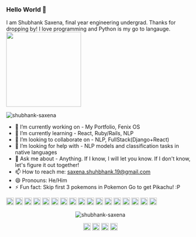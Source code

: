 ### Hello World 👋

<!--
**shubhank-saxena/shubhank-saxena** is a ✨ _special_ ✨ repository because its `README.md` (this file) appears on your GitHub profile.
Here are some ideas to get you started:
-->
I am Shubhank Saxena, final year engineering undergrad. Thanks for dropping by! I love programming and Python is my go to langauge. <br/>
<img align='center' src='https://user-images.githubusercontent.com/5713670/87202985-820dcb80-c2b6-11ea-9f56-7ec461c497c3.gif' width='200"'>
<p align="left"> <img src="https://komarev.com/ghpvc/?username=shubhank-saxena" alt="shubhank-saxena" /> </p>

- 🔭 I’m currently working on - My Portfolio, Fenix OS
- 🌱 I’m currently learning - React, Ruby/Rails, NLP
- 👯 I’m looking to collaborate on - NLP, FullStack(Django+React)
- 🤔 I’m looking for help with - NLP models and classification tasks in native languages
- 💬 Ask me about - Anything. If I know, I will let you know. If I don't know, let's figure it out together!
- 📫 How to reach me: saxena.shuhbhank.19@gmail.com 
- 😄 Pronouns: He/Him
- ⚡ Fun fact: Skip first 3 pokemons in Pokemon Go to get Pikachu! :P

<p align="left"><img src="https://devicons.github.io/devicon/devicon.git/icons/react/react-original-wordmark.svg" alt="react" width="20" height="20"/> <img src="https://devicons.github.io/devicon/devicon.git/icons/bootstrap/bootstrap-plain.svg" alt="bootstrap" width="20" height="20"/> <img src="https://devicons.github.io/devicon/devicon.git/icons/c/c-original.svg" alt="c" width="20" height="20"/> <img src="https://devicons.github.io/devicon/devicon.git/icons/cplusplus/cplusplus-original.svg" alt="cplusplus" width="20" height="20"/> <img src="https://devicons.github.io/devicon/devicon.git/icons/django/django-original.svg" alt="django" width="20" height="20"/> <img src="https://devicons.github.io/devicon/devicon.git/icons/docker/docker-original-wordmark.svg" alt="docker" width="20" height="20"/> <img src="https://devicons.github.io/devicon/devicon.git/icons/go/go-original.svg" alt="go" width="20" height="20"/> <img src="https://devicons.github.io/devicon/devicon.git/icons/javascript/javascript-original.svg" alt="javascript" width="20" height="20"/> <img src="https://devicons.github.io/devicon/devicon.git/icons/mongodb/mongodb-original-wordmark.svg" alt="mongodb" width="20" height="20"/> <img src="https://devicons.github.io/devicon/devicon.git/icons/mysql/mysql-original-wordmark.svg" alt="mysql" width="20" height="20"/> <img src="https://devicons.github.io/devicon/devicon.git/icons/rails/rails-original-wordmark.svg" alt="rails" width="20" height="20"/> <img src="https://devicons.github.io/devicon/devicon.git/icons/redis/redis-original-wordmark.svg" alt="redis" width="20" height="20"/> <img src="https://devicons.github.io/devicon/devicon.git/icons/ruby/ruby-original-wordmark.svg" alt="ruby" width="20" height="20"/> <img src="https://devicons.github.io/devicon/devicon.git/icons/rust/rust-plain.svg" alt="rust" width="20" height="20"/> <img src="https://devicons.github.io/devicon/devicon.git/icons/python/python-original-wordmark.svg" alt="python" width="20" height="20"/> <img src="https://devicons.github.io/devicon/devicon.git/icons/nginx/nginx-original.svg" alt="nginx" width="20" height="20"/> <img src="https://devicons.github.io/devicon/devicon.git/icons/linux/linux-original.svg" alt="linux" width="20" height="20"/></p><p align="center"> <img src="https://github-readme-stats.vercel.app/api?username=shubhank-saxena&show_icons=true?theme=tokyonight" alt="shubhank-saxena" /> </p>

<p align="center">
<a href="https://twitter.com/19_saxena" target="blank"><img align="center" src="https://cdn.jsdelivr.net/npm/simple-icons@3.0.1/icons/twitter.svg" alt="19_saxena" height="20" width="20" /></a>
<a href="https://linkedin.com/in/shubhank-saxena" target="blank"><img align="center" src="https://cdn.jsdelivr.net/npm/simple-icons@3.0.1/icons/linkedin.svg" alt="shubhank-saxena" height="20" width="20" /></a>
<a href="https://fb.com/shubhank.saxena2" target="blank"><img align="center" src="https://cdn.jsdelivr.net/npm/simple-icons@3.0.1/icons/facebook.svg" alt="shubhank.saxena2" height="20" width="20" /></a>
<a href="https://instagram.com/geek_forever_101" target="blank"><img align="center" src="https://cdn.jsdelivr.net/npm/simple-icons@3.0.1/icons/instagram.svg" alt="geek_forever_101" height="20" width="20" /></a>
</p>
